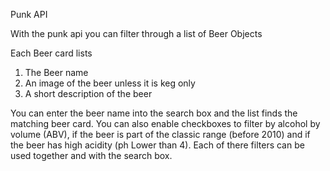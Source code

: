Punk API

With the punk api you can filter through a list of Beer Objects

Each Beer card lists
1. The Beer name
2. An image of the beer unless it is keg only
3. A short description of the beer

You can enter the beer name into the search box and the list finds the matching beer card.
You can also enable checkboxes to filter by alcohol by volume (ABV), if the beer is part of the classic range (before 2010) and if the beer has high acidity (ph Lower than 4). Each of there filters can be used together and with the search box.
